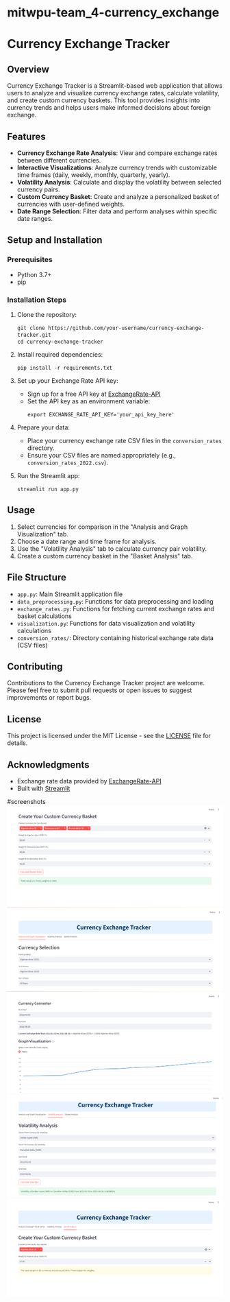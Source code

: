 # mitwpu-team_4-currency_exchange

# Currency Exchange Tracker

## Overview

Currency Exchange Tracker is a Streamlit-based web application that allows users to analyze and visualize currency exchange rates, calculate volatility, and create custom currency baskets. This tool provides insights into currency trends and helps users make informed decisions about foreign exchange.

## Features

- **Currency Exchange Rate Analysis**: View and compare exchange rates between different currencies.
- **Interactive Visualizations**: Analyze currency trends with customizable time frames (daily, weekly, monthly, quarterly, yearly).
- **Volatility Analysis**: Calculate and display the volatility between selected currency pairs.
- **Custom Currency Basket**: Create and analyze a personalized basket of currencies with user-defined weights.
- **Date Range Selection**: Filter data and perform analyses within specific date ranges.

## Setup and Installation

### Prerequisites

- Python 3.7+
- pip

### Installation Steps

1. Clone the repository:

   ```
   git clone https://github.com/your-username/currency-exchange-tracker.git
   cd currency-exchange-tracker
   ```

2. Install required dependencies:

   ```
   pip install -r requirements.txt
   ```

3. Set up your Exchange Rate API key:

   - Sign up for a free API key at [ExchangeRate-API](https://www.exchangerate-api.com/)
   - Set the API key as an environment variable:
     ```
     export EXCHANGE_RATE_API_KEY='your_api_key_here'
     ```

4. Prepare your data:

   - Place your currency exchange rate CSV files in the `conversion_rates` directory.
   - Ensure your CSV files are named appropriately (e.g., `conversion_rates_2022.csv`).

5. Run the Streamlit app:
   ```
   streamlit run app.py
   ```

## Usage

1. Select currencies for comparison in the "Analysis and Graph Visualization" tab.
2. Choose a date range and time frame for analysis.
3. Use the "Volatility Analysis" tab to calculate currency pair volatility.
4. Create a custom currency basket in the "Basket Analysis" tab.

## File Structure

- `app.py`: Main Streamlit application file
- `data_preprocessing.py`: Functions for data preprocessing and loading
- `exchange_rates.py`: Functions for fetching current exchange rates and basket calculations
- `visualization.py`: Functions for data visualization and volatility calculations
- `conversion_rates/`: Directory containing historical exchange rate data (CSV files)

## Contributing

Contributions to the Currency Exchange Tracker project are welcome. Please feel free to submit pull requests or open issues to suggest improvements or report bugs.

## License

This project is licensed under the MIT License - see the [LICENSE](LICENSE) file for details.

## Acknowledgments

- Exchange rate data provided by [ExchangeRate-API](https://www.exchangerate-api.com/)
- Built with [Streamlit](https://streamlit.io/)

#screenshots
![alt text](<Screenshot 2024-09-26 112548.png>) ![alt text](<Screenshot 2024-09-26 112348.png>) ![alt text](<Screenshot 2024-09-26 112415.png>) ![alt text](<Screenshot 2024-09-26 112507.png>) ![alt text](<Screenshot 2024-09-26 112524.png>)

